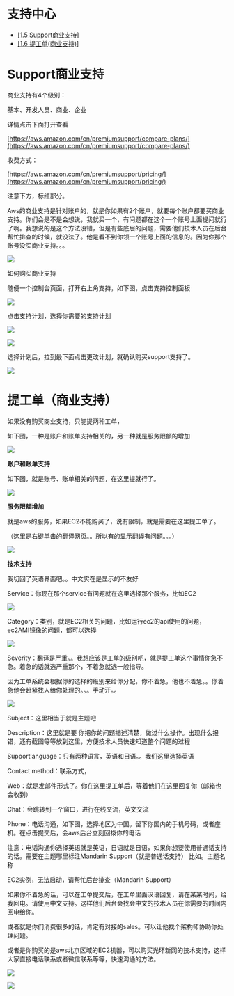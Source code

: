 
# 支持中心 #

- [[1.5 Support商业支持]](https://github.com/syavingc/aws-docs/blob/master/AWS%E5%BF%85%E8%A6%81%E4%BA%86%E8%A7%A3%E7%9F%A5%E8%AF%86.md#15-support%E5%95%86%E4%B8%9A%E6%94%AF%E6%8C%81)
- [[1.6 提工单(商业支持)]](https://github.com/syavingc/aws-docs/blob/master/AWS%E5%BF%85%E8%A6%81%E4%BA%86%E8%A7%A3%E7%9F%A5%E8%AF%86.md#16-%E6%8F%90%E5%B7%A5%E5%8D%95%E5%95%86%E4%B8%9A%E6%94%AF%E6%8C%81)

# Support商业支持 #

商业支持有4个级别：

基本、开发人员、商业、企业

详情点击下面打开查看

[https://aws.amazon.com/cn/premiumsupport/compare-plans/](https://aws.amazon.com/cn/premiumsupport/compare-plans/)

收费方式：

[https://aws.amazon.com/cn/premiumsupport/pricing/](https://aws.amazon.com/cn/premiumsupport/pricing/)

注意下方，标红部分。

Aws的商业支持是针对账户的，就是你如果有2个账户，就要每个账户都要买商业支持。你们会是不是会想说，我就买一个，有问题都在这个一个账号上面提问就行了啊。我想说的是这个方法没错，但是有些底层的问题，需要他们技术人员在后台帮忙排查的时候，就没法了。他是看不到你领一个账号上面的信息的。因为你那个账号没买商业支持。。。

![](https://i.imgur.com/EdZxiV1.png)

如何购买商业支持

随便一个控制台页面，打开右上角支持，如下图，点击支持控制面板

![](https://i.imgur.com/E1CQskO.png)

点击支持计划，选择你需要的支持计划

![](https://i.imgur.com/LJJg1oV.png)

![](https://i.imgur.com/j1Reh1w.png)

选择计划后，拉到最下面点击更改计划，就确认购买support支持了。

![](https://i.imgur.com/ZwTpmgf.png)

#  提工单（商业支持） #

如果没有购买商业支持，只能提两种工单，

如下图，一种是账户和账单支持相关的，另一种就是服务限额的增加

![](https://i.imgur.com/j2mVSR4.png)

**账户和账单支持**

如下图，就是账号、账单相关的问题，在这里提就行了。

![](https://i.imgur.com/DYDkiz8.png)

**服务限额增加**

就是aws的服务，如果EC2不能购买了，说有限制，就是需要在这里提工单了。

（这里是右键单击的翻译网页。。所以有的显示翻译有问题。。。）

![](https://i.imgur.com/wufoWyG.png)

**技术支持**

我切回了英语界面吧。。中文实在是显示的不友好

Service：你现在那个service有问题就在这里选择那个服务，比如EC2

![](https://i.imgur.com/vcTHuVG.png)

Category：类别，就是EC2相关的问题，比如运行ec2的api使用的问题，ec2AMI镜像的问题，都可以选择

![](https://i.imgur.com/UYSV3XE.png)

Severity：翻译是严重。。我想应该是工单的级别吧，就是提工单这个事情你急不急。着急的话就选严重那个，不着急就选一般指导。

因为工单系统会根据你的选择的级别来给你分配，你不着急，他也不着急。。你着急他会赶紧找人给你处理的。。。手动汗。。

![](https://i.imgur.com/K0Czjcz.png)

Subject：这里相当于就是主题吧

Description：这里就是要 你把你的问题描述清楚，做过什么操作。出现什么报错，还有截图等等放到这里，方便技术人员快速知道整个问题的过程

Supportlanguage：只有两种语言，英语和日语。。我们这里选择英语

Contact method：联系方式，

Web：就是发邮件形式了。你在这里提工单后，等着他们在这里回复你（邮箱也会收到）

Chat：会跳转到一个窗口，进行在线交流，英文交流

Phone：电话沟通，如下图，选择地区为中国。留下你国内的手机号码，或者座机。在点击提交后，会aws后台立刻回拨你的电话

注意：电话沟通你选择英语就是英语，日语就是日语，如果你想要使用普通话支持的话。需要在主题哪里标注Mandarin Support（就是普通话支持） 比如。主题名称

EC2实例，无法启动，请帮忙后台排查（Mandarin Support）

如果你不着急的话，可以在工单提交后，在工单里面汉语回复，请在某某时间，给我回电。请使用中文支持。这样他们后台会找会中文的技术人员在你需要的时间内回电给你。

或者就是你们消费很多的话，肯定有对接的sales。可以让他找个架构师协助你处理问题。

或者是你购买的是aws北京区域的EC2机器，可以购买光环新网的技术支持，这样大家直接电话联系或者微信联系等等，快速沟通的方法。


![](https://i.imgur.com/5neCxx3.png)

![](https://i.imgur.com/10AiEet.png)


